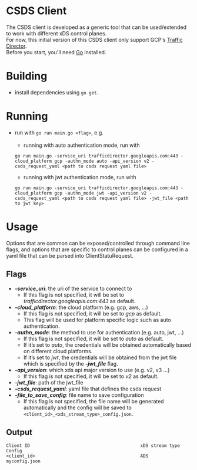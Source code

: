 # CSDS Client
The CSDS client is developed as a generic tool that can be used/extended to work with different xDS control planes.<br/>
For now, this initial version of this CSDS client only support GCP's [Traffic Director](https://cloud.google.com/traffic-director).
<br/>Before you start, you'll need [Go](https://golang.org/) installed.

# Building
* install dependencies using `go get`.

# Running
* run with `go run main.go <flag>`, e.g. <br/><br/>
   * running with auto authentication mode, run with 
   ```
   go run main.go -service_uri trafficdirector.googleapis.com:443 -cloud_platform gcp -authn_mode auto -api_version v2 -csds_request_yaml <path to csds request yaml file>
  ```
   * running with jwt authentication mode, run with 
   ```
   go run main.go -service_uri trafficdirector.googleapis.com:443 -cloud_platform gcp -authn_mode jwt -api_version v2 -csds_request_yaml <path to csds request yaml file> -jwt_file <path to jwt key>
  ```

# Usage
Options that are common can be exposed/controlled through command line flags, and options that are specific to control planes can be configured in a yaml file that can be parsed into ClientStatuRequest.  
## Flags
* ***-service_uri***: the uri of the service to connect to 
   * If this flag is not specified, it will be set to *trafficdirector.googleapis.com:443* as default.
* ***-cloud_platform***: the cloud platform (e.g. gcp, aws,  ...)
  * If this flag is not specified, it will be set to *gcp* as default.
  * This flag will be used for platform specific logic such as auto authentication.
* ***-authn_mode***: the method to use for authentication (e.g. auto, jwt, ...)
  * If this flag is not specified, it will be set to *auto* as default.
  * If it’s set to *auto*, the credentials will be obtained automatically based on different cloud platforms.
  * If it’s set to *jwt*, the credentials will be obtained from the jwt file which is specified by the ***-jwt_file*** flag.
* ***-api_version***: which xds api major version to use (e.g. v2, v3 ...)
  * If this flag is not specified, it will be set to *v2* as default.
* ***-jwt_file***: path of the jwt_file
* ***-csds_request_yaml***: yaml file that defines the csds request
* ***-file_to_save_config***: file name to save configuration
   * If this flag is not specified, the file name will be generated automatically and the config will be saved to `<client_id>_<xds_stream_type>_config.json`.

## Output
```
Client ID                                          xDS stream type    Config                                                    
<client_id>                                        ADS                myconfig.json
```